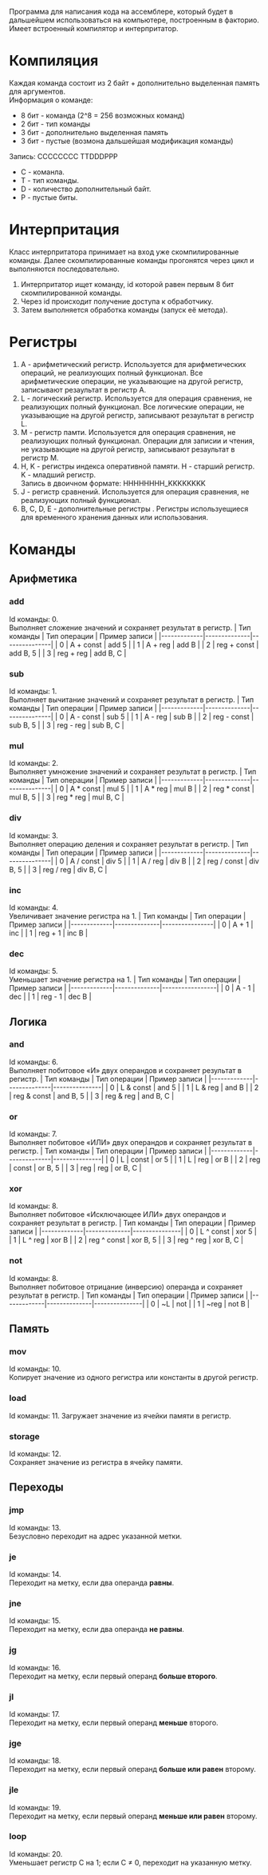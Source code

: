 Программа для написания кода на ассемблере, который будет в дальшейшем использоваться на компьютере, построенным в факторио. Имеет встроенный компилятор и интерпритатор.

# Компиляция
Каждая команда состоит из 2 байт + дополнительно выделенная память для аргументов.  
Информация о команде:
- 8 бит - команда (2^8 = 256 возможных команд)  
- 2 бит - тип команды  
- 3 бит - дополнительно выделенная память  
- 3 бит - пустые (возмона дальшейшая модификация команды)

Запись:
CCCCCCCC TTDDDPPP
- C - команла.
- T - тип команды.
- D - количество дополнительный байт.
- P - пустые биты.

# Интерпритация
Класс интерпритатора принимает на вход уже скомпилированные команды. Далее скомпилированные команды прогонятся через цикл и выполняются последовательно.  
1) Интерпритатор ищет команду, id которой равен первым 8 бит скомпилированной команды.
2) Через id происходит получение доступа к обработчику.
3) Затем выполняется обработка команды (запуск её метода).

# Регистры
1) A - арифметический регистр.
   Используется для арифметических операций, не реализующих полный функционал. Все арифметические операции, не указывающие на другой регистр, записывают резаультат в регистр A.
3) L - логический регистр.
   Используется для операция сравнения, не реализующих полный функционал. Все логические операции, не указывающие на другой регистр, записывают резаультат в регистр L.
4) M - регистр памти.
   Используется для операция сравнения, не реализующих полный функционал. Операции для записии и чтения, не указывающие на другой регистр, записывают резаультат в регистр M.
6) H, K - регистры индекса оперативной памяти.
   H - старший регистр.  
   K - младший регистр.  
   Запись в двоичном формате: HHHHHHHH_KKKKKKKK
8) J - регистр сравнений.
   Используется для операция сравнения, не реализующих полный функционал.
9) B, C, D, E - дополнительные регистры  .
   Регистры используещиеся для временного хранения данных или использования.

# Команды

## Арифметика

### add
Id команды: 0.  
Выполняет сложение значений и сохраняет результат в регистр.
| Тип команды | Тип операции | Пример записи |
|-------------|--------------|---------------|
| 0           | A + const    | add 5         |
| 1           | A + reg      | add B         |
| 2           | reg + const  | add B, 5      |
| 3           | reg + reg    | add B, C      |

### sub
Id команды: 1.  
Выполняет вычитание значений и сохраняет результат в регистр.
| Тип команды | Тип операции | Пример записи |
|-------------|--------------|---------------|
| 0           | A - const    | sub 5         |
| 1           | A - reg      | sub B         |
| 2           | reg - const  | sub B, 5      |
| 3           | reg - reg    | sub B, C      |

### mul
Id команды: 2.  
Выполняет умножение значений и сохраняет результат в регистр.
| Тип команды | Тип операции | Пример записи |
|-------------|--------------|---------------|
| 0           | A * const    | mul 5         |
| 1           | A * reg      | mul B         |
| 2           | reg * const  | mul B, 5      |
| 3           | reg * reg    | mul B, C      |

### div
Id команды: 3.  
Выполняет операцию деления и сохраняет результат в регистр.
| Тип команды | Тип операции | Пример записи |
|-------------|--------------|---------------|
| 0           | A / const    | div 5         |
| 1           | A / reg      | div B         |
| 2           | reg / const  | div B, 5      |
| 3           | reg / reg    | div B, C      |

### inc
Id команды: 4.  
Увеличивает значение регистра на 1.
| Тип команды | Тип операции | Пример записи  |
|-------------|--------------|----------------|
| 0           | A + 1        | inc            |
| 1           | reg + 1      | inc B          |

### dec
Id команды: 5.  
Уменьшает значение регистра на 1.
| Тип команды | Тип операции | Пример записи  |
|-------------|--------------|-----------------|
| 0           | A - 1        | dec             |
| 1           | reg - 1      | dec B           |

## Логика

### and
Id команды: 6.  
Выполняет побитовое «И» двух операндов и сохраняет результат в регистр.
| Тип команды | Тип операции | Пример записи |
|-------------|--------------|---------------|
| 0           | L & const    | and 5         |
| 1           | L & reg      | and B         |
| 2           | reg & const  | and B, 5      |
| 3           | reg & reg    | and B, C      |

### or
Id команды: 7.  
Выполняет побитовое «ИЛИ» двух операндов и сохраняет результат в регистр.
| Тип команды | Тип операции | Пример записи |
|-------------|--------------|---------------|
| 0           | L \| const   | or 5          |
| 1           | L \| reg     | or B          |
| 2           | reg \| const | or B, 5       |
| 3           | reg \| reg   | or B, C       |

### xor
Id команды: 8.  
Выполняет побитовое «Исключающее ИЛИ» двух операндов и сохраняет результат в регистр.
| Тип команды | Тип операции | Пример записи |
|-------------|--------------|---------------|
| 0           | L ^ const    | xor 5         |
| 1           | L ^ reg      | xor B         |
| 2           | reg ^ const  | xor B, 5      |
| 3           | reg ^ reg    | xor B, C      |

### not
Id команды: 8.  
Выполняет побитовое отрицание (инверсию) операнда и сохраняет результат в регистр.
| Тип команды | Тип операции | Пример записи |
|-------------|--------------|---------------|
| 0           | ~L           | not           |
| 1           | ~reg         | not B         |

## Память
### mov
Id команды: 10.  
Копирует значение из одного регистра или константы в другой регистр.

### load
Id команды: 11. 
Загружает значение из ячейки памяти в регистр.

### storage
Id команды: 12.  
Сохраняет значение из регистра в ячейку памяти.

## Переходы
### jmp
Id команды: 13.  
Безусловно переходит на адрес указанной метки.

### je
Id команды: 14.  
Переходит на метку, если два операнда **равны**.

### jne
Id команды: 15.  
Переходит на метку, если два операнда **не равны**.

### jg
Id команды: 16.  
Переходит на метку, если первый операнд **больше второго**.

### jl
Id команды: 17.  
Переходит на метку, если первый операнд **меньше** второго.

### jge
Id команды: 18.  
Переходит на метку, если первый операнд **больше или равен** второму.

### jle
Id команды: 19.  
Переходит на метку, если первый операнд **меньше или равен** второму.

### loop
Id команды: 20.  
Уменьшает регистр C на 1; если C ≠ 0, переходит на указанную метку.
